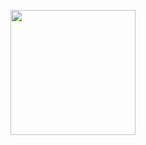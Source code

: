 <p align="center">
<img height="200px;" src="https://github.com/paper-money-finance/.github/blob/main/profile/Principal%20-%20Fundo%20Claro.png?raw=true"/>
</p>
